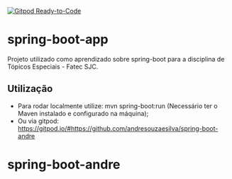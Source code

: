 [![Gitpod Ready-to-Code](https://img.shields.io/badge/Gitpod-Ready--to--Code-blue?logo=gitpod)](https://gitpod.io/#https://github.com/andresouzaesilva/spring-boot-andre)

# spring-boot-app

Projeto utilizado como aprendizado sobre spring-boot para a disciplina de Tópicos Especiais - Fatec SJC.
## Utilização
- Para rodar localmente utilize: mvn spring-boot:run (Necessário ter o Maven instalado e configurado na máquina);  
- Ou via gitpod: https://gitpod.io/#https://github.com/andresouzaesilva/spring-boot-andre
# spring-boot-andre
